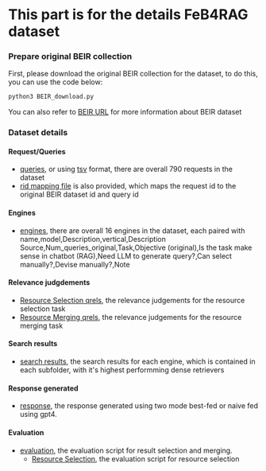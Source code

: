 # This part is for the details FeB4RAG dataset

### Prepare original BEIR collection
First, please download the original BEIR collection for the dataset, to do this, you can use the code below:

```bash
python3 BEIR_download.py
```

You can also refer to [BEIR URL](https://github.com/beir-cellar/beir) for more information about BEIR dataset

### Dataset details

#### Request/Queries
- [queries](queries/requets.jsonl), or using [tsv](queries/requests.tsv) format, there are overall 790 requests in the dataset
- [rid mapping file](queries/rid_mapping.jsonl) is also provided, which maps the request id to the original BEIR dataset id and query id

#### Engines
- [engines](engines/engines.csv), there are overall 16 engines in the dataset, each paired with name,model,Description,vertical,Description Source,Num_queries_original,Task,Objective (original),Is the task make sense in chatbot (RAG),Need LLM to generate query?,Can select manually?,Devise manually?,Note

#### Relevance judgdements
- [Resource Selection qrels](qrels/BEIR-QRELS-RS.txt), the relevance judgements for the resource selection task
- [Resource Merging qrels](qrels/BEIR-QRELS-RM.txt), the relevance judgements for the resource merging task

#### Search results
- [search results](search_results/), the search results for each engine, which is contained in each subfolder, with it's highest performming dense retrievers

#### Response generated
- [response](response_generated/), the response generated using two mode best-fed or naive fed using gpt4.

#### Evaluation
- [evaluation](eval_script/), the evaluation script for result selection and merging.
    - [Resource Selection](eval_script/FW_eval_RS.py), the evaluation script for resource selection
